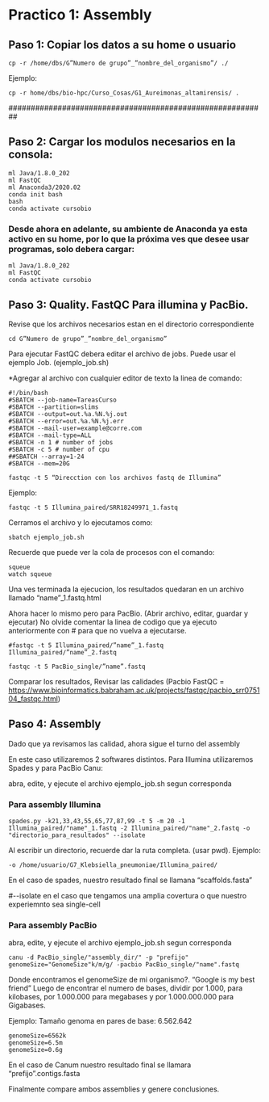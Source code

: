 # Practico 1:  Assembly


## Paso 1: Copiar los datos a su home o usuario

```
cp -r /home/dbs/G”Numero de grupo”_”nombre_del_organismo”/ ./
```

Ejemplo: 

```
cp -r home/dbs/bio-hpc/Curso_Cosas/G1_Aureimonas_altamirensis/ .
```
########################################################## 


## Paso 2: Cargar los modulos necesarios en la consola:

```
ml Java/1.8.0_202
ml FastQC
ml Anaconda3/2020.02
conda init bash
bash
conda activate cursobio
```

### Desde ahora en adelante, su ambiente de Anaconda ya esta activo en su home, por lo que la próxima ves que desee usar programas, solo debera cargar:
```
ml Java/1.8.0_202
ml FastQC
conda activate cursobio
```



## Paso 3: Quality. FastQC Para illumina y PacBio.

Revise que los archivos necesarios estan en el directorio correspondiente

```
cd G”Numero de grupo”_”nombre_del_organismo”
```

Para ejecutar FastQC debera editar el archivo de jobs. Puede usar el ejemplo Job. (ejemplo_job.sh)

*Agregar al archivo con cualquier editor de texto la linea de comando:

```
#!/bin/bash
#SBATCH --job-name=TareasCurso
#SBATCH --partition=slims
#SBATCH --output=out.%a.%N.%j.out
#SBATCH --error=out.%a.%N.%j.err
#SBATCH --mail-user=example@corre.com
#SBATCH --mail-type=ALL
#SBATCH -n 1 # number of jobs
#SBATCH -c 5 # number of cpu
##SBATCH --array=1-24
#SBATCH --mem=20G

fastqc -t 5 “Direcction con los archivos fastq de Illumina” 
```

Ejemplo: 
``` 
fastqc -t 5 Illumina_paired/SRR18249971_1.fastq
```

Cerramos el archivo y lo ejecutamos como:

```
sbatch ejemplo_job.sh
```
Recuerde que puede ver la cola de procesos con el comando:
```
squeue 
watch squeue
```

Una ves terminada la ejecucion, los resultados quedaran en un archivo llamado “name”_1.fastq.html

Ahora hacer lo mismo pero para PacBio. (Abrir archivo, editar, guardar y ejecutar) No olvide comentar la linea de codigo que ya ejecuto anteriormente con # para que no vuelva a ejecutarse.

```
#fastqc -t 5 Illumina_paired/”name”_1.fastq Illumina_paired/”name”_2.fastq

fastqc -t 5 PacBio_single/”name”.fastq
```

Comparar los resultados,  Revisar las calidades
(Pacbio FastQC = https://www.bioinformatics.babraham.ac.uk/projects/fastqc/pacbio_srr075104_fastqc.html)



## Paso 4: Assembly

Dado que ya revisamos las calidad, ahora sigue el turno del assembly

En este caso utilizaremos 2 softwares distintos. Para Illumina utilizaremos Spades y para PacBio Canu:

abra, edite, y ejecute el archivo  ejemplo_job.sh segun corresponda

### Para assembly Illumina

```
spades.py -k21,33,43,55,65,77,87,99 -t 5 -m 20 -1 Illumina_paired/"name"_1.fastq -2 Illumina_paired/"name"_2.fastq -o "directorio_para_resultados" --isolate
```

Al escribir un directorio, recuerde dar la ruta completa. (usar pwd). 
Ejemplo:
```
-o /home/usuario/G7_Klebsiella_pneumoniae/Illumina_paired/
```

En el caso de spades, nuestro resultado final se llamana “scaffolds.fasta”

#--isolate en el caso que tengamos una amplia covertura o que nuestro experiemnto sea single-cell

### Para assembly PacBio

abra, edite, y ejecute el archivo  ejemplo_job.sh segun corresponda

```
canu -d PacBio_single/"assembly_dir/" -p "prefijo" genomeSize="GenomeSize"k/m/g/ -pacbio PacBio_single/"name".fastq
```

Donde encontramos el genomeSize de mi organismo?. “Google is my best friend”
Luego de encontrar el numero de bases, dividir por 1.000, para kilobases, por 1.000.000 para megabases y por 1.000.000.000 para Gigabases.

Ejemplo: 
Tamaño genoma en pares de base: 6.562.642
```
genomeSize=6562k
genomeSize=6.5m
genomeSize=0.6g
```

En el caso de Canum nuestro resultado final se llamara “prefijo”.contigs.fasta

Finalmente compare ambos assemblies y genere conclusiones.
